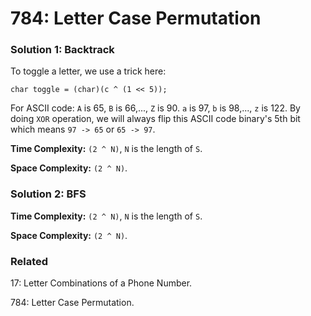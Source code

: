 # 784: Letter Case Permutation

### Solution 1: Backtrack
To toggle a letter, we use a trick here:
```
char toggle = (char)(c ^ (1 << 5));
```
For ASCII code: `A` is 65, `B` is 66,..., `Z` is 90. `a` is 97, `b` is 98,..., `z` is 122. By doing `XOR` operation, we will always flip this ASCII code binary's 5th bit which means `97 -> 65` or `65 -> 97`.

**Time Complexity:** `(2 ^ N)`, `N` is the length of `S`.

**Space Complexity:** `(2 ^ N)`.

### Solution 2: BFS
**Time Complexity:** `(2 ^ N)`, `N` is the length of `S`.

**Space Complexity:** `(2 ^ N)`.

### Related
17: Letter Combinations of a Phone Number.

784: Letter Case Permutation.
